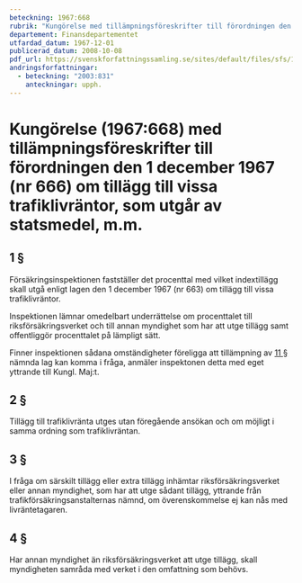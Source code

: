 ```yaml
---
beteckning: 1967:668
rubrik: "Kungörelse med tillämpningsföreskrifter till förordningen den 1 december 1967 (nr 666) om tillägg till vissa trafiklivräntor, som utgår av statsmedel, m.m."
departement: Finansdepartementet
utfardad_datum: 1967-12-01
publicerad_datum: 2008-10-08
pdf_url: https://svenskforfattningssamling.se/sites/default/files/sfs/1967-12/SFS1967-668.pdf
andringsforfattningar:
  - beteckning: "2003:831"
    anteckningar: upph.
---
```


# Kungörelse (1967:668) med tillämpningsföreskrifter till förordningen den 1 december 1967 (nr 666) om tillägg till vissa trafiklivräntor, som utgår av statsmedel, m.m.

## 1 §

Försäkringsinspektionen fastställer det procenttal med vilket indextillägg skall utgå enligt lagen den 1 december 1967 (nr 663) om tillägg till vissa trafiklivräntor.

Inspektionen lämnar omedelbart underrättelse om procenttalet till riksförsäkringsverket och till annan myndighet som har att utge tillägg samt offentliggör procenttalet på lämpligt sätt.

Finner inspektionen sådana omständigheter föreligga att tillämpning av [11 §](#11) nämnda lag kan komma i fråga, anmäler inspektonen detta med eget yttrande till Kungl. Maj:t.

## 2 §

Tillägg till trafiklivränta utges utan föregående ansökan och om möjligt i samma ordning som trafiklivräntan.

## 3 §

I fråga om särskilt tillägg eller extra tillägg inhämtar riksförsäkringsverket eller annan myndighet, som har att utge sådant tillägg, yttrande från trafikförsäkringsanstalternas nämnd, om överenskommelse ej kan nås med livräntetagaren.

## 4 §

Har annan myndighet än riksförsäkringsverket att utge tillägg, skall myndigheten samråda med verket i den omfattning som behövs.